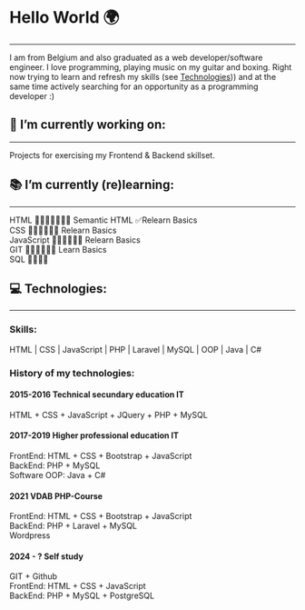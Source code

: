 # Hello World 🌍
---
I am from Belgium and also graduated as a web developer/software engineer. I love programming, playing music on my guitar and boxing. Right now trying to learn and refresh my skills (see [Technologies](#my-anchor))) and at the same time actively searching for an opportunity as a programming developer :)
## 🔨 I’m currently working on:
---
Projects for exercising my Frontend & Backend skillset.
## 📚 I’m currently (re)learning:
---
HTML  🏁➖➖➖➖🏃‍♂️ Semantic HTML ✅Relearn Basics <br>
CSS 🏁➖➖➖🏃‍♂️ Relearn Basics <br>
JavaScript 🏁➖➖➖🏃‍♂️ Relearn Basics <br>
GIT 🏁➖➖➖🏃‍♂️ Learn Basics <br>
SQL 🏁➖➖➖ <br>

## 💻 Technologies:<a id="my-anchor"></a>
---
### Skills:
HTML | CSS | JavaScript | PHP | Laravel | MySQL | OOP | Java | C#
### History of my technologies:
#### 2015-2016 Technical secundary education IT
HTML + CSS + JavaScript + JQuery + PHP + MySQL
#### 2017-2019 Higher professional education IT
FrontEnd: HTML + CSS + Bootstrap + JavaScript <br>
BackEnd: PHP + MySQL <br>
Software OOP: Java + C#
#### 2021 VDAB PHP-Course 
FrontEnd: HTML + CSS + Bootstrap + JavaScript <br>
BackEnd: PHP + Laravel + MySQL <br>
Wordpress
#### 2024 - ? Self study
GIT + Github <br>
FrontEnd: HTML + CSS + JavaScript <br>
BackEnd: PHP + MySQL + PostgreSQL <br>

<!-- ### 🤔 I’m looking for help with ...
### 👯 I’m looking to collaborate on ...
### 💬 Ask me about ...
### 📫 How to reach me: ...
### 😄 Pronouns: ...
### ⚡ Fun fact: ...
-->
